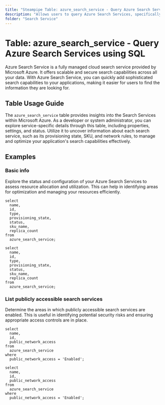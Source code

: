 ```yaml
---
title: "Steampipe Table: azure_search_service - Query Azure Search Services using SQL"
description: "Allows users to query Azure Search Services, specifically the details regarding each search service in an Azure subscription. This provides insights into the properties, settings, and status of these services."
folder: "Search Service"
---
```


# Table: azure_search_service - Query Azure Search Services using SQL

Azure Search Service is a fully managed cloud search service provided by Microsoft Azure. It offers scalable and secure search capabilities across all your data. With Azure Search Service, you can quickly add sophisticated search capabilities to your applications, making it easier for users to find the information they are looking for.

## Table Usage Guide

The `azure_search_service` table provides insights into the Search Services within Microsoft Azure. As a developer or system administrator, you can explore service-specific details through this table, including properties, settings, and status. Utilize it to uncover information about each search service, such as its provisioning state, SKU, and network rules, to manage and optimize your application's search capabilities effectively.

## Examples

### Basic info
Explore the status and configuration of your Azure Search Services to assess resource allocation and utilization. This can help in identifying areas for optimization and managing your resources efficiently.

```sql+postgres
select
  name,
  id,
  type,
  provisioning_state,
  status,
  sku_name,
  replica_count
from
  azure_search_service;
```

```sql+sqlite
select
  name,
  id,
  type,
  provisioning_state,
  status,
  sku_name,
  replica_count
from
  azure_search_service;
```

### List publicly accessible search services
Determine the areas in which publicly accessible search services are enabled. This is useful in identifying potential security risks and ensuring appropriate access controls are in place.

```sql+postgres
select
  name,
  id,
  public_network_access
from
  azure_search_service
where
  public_network_access = 'Enabled';
```

```sql+sqlite
select
  name,
  id,
  public_network_access
from
  azure_search_service
where
  public_network_access = 'Enabled';
```